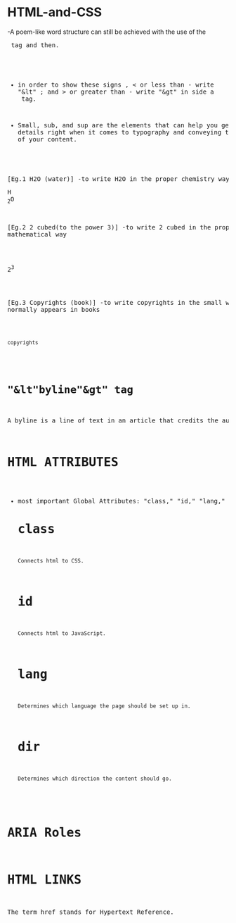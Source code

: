 # HTML-and-CSS
-A poem-like word structure can still be achieved with the use of the <pre> tag and then.
- in order to show these signs , < or less than - write "&lt" ; and > or greater than - write "&gt" in side a <code></code> tag.

- Small, sub, and sup are the elements that can help you get the details right when it comes to typography and conveying the full meaning of your content.

[Eg.1 H2O (water)]
  -to write H2O in the proper chemistry way
    <p>H <sub>2</sub>O</p>

[Eg.2 2 cubed(to the power 3)]
   -to write 2 cubed in the proper mathematical way
   <p>2<sup>3</sup></p>

[Eg.3 Copyrights (book)]
   -to write copyrights in the small way it normally appears in books
   <p><small>copyrights</small></p>

# <code>"&lt"byline"&gt" tag </code>
A byline is a line of text in an article that credits the author

# HTML ATTRIBUTES
- most important Global Attributes: "class," "id," "lang," and "dir."
  # class
      Connects html to CSS.
  # id
      Connects html to JavaScript.
  # lang
      Determines which language the page should be set up in.
  # dir
      Determines which direction the content should go.

# ARIA Roles

# HTML LINKS
   The term href stands for Hypertext Reference.
